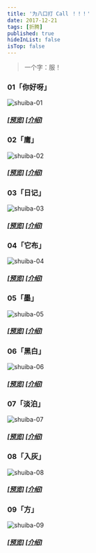 ```yaml
---
title: '为八口打 Call ！！！'
date: 2017-12-21
tags: [折腾]
published: true
hideInList: false
isTop: false
---
```


>一个字：服！
### 01「你好呀」
![shuiba-01](https://pic.edui.fun/images/2017/12/shuiba-01.jpg)
##### [[预览]](https://demo.shuiba.co/?template_prefix=01%20hello) [[介绍]](https://blog.shuiba.co/bitcron-theme-hello)

### 02「庸」 
![shuiba-02](https://pic.edui.fun/images/2017/12/shuiba-02.jpg)
##### [[预览]](https://demo.shuiba.co/?template_prefix=02%20ordinary) [[介绍]](https://blog.shuiba.co/bitcron-theme-ordinary)

<!--more-->
### 03「日记」 
![shuiba-03](https://pic.edui.fun/images/2017/12/shuiba-03.jpg)
##### [[预览]](https://demo.shuiba.co/?template_prefix=03%20diary) [[介绍]](https://blog.shuiba.co/bitcron-theme-diary)

### 04「它布」 
![shuiba-04](https://pic.edui.fun/images/2017/12/shuiba-04.jpg)
##### [[预览]](https://demo.shuiba.co/?template_prefix=04%20tab) [[介绍]](https://blog.shuiba.co/bitcron-theme-tab)

### 05「墨」
![shuiba-05](https://pic.edui.fun/images/2017/12/shuiba-05.jpg)
##### [[预览]](https://demo.shuiba.co/?template_prefix=05%20ink) [[介绍]](https://blog.shuiba.co/bitcron-theme-ink)

### 06「黑白」 
![shuiba-06](https://pic.edui.fun/images/2017/12/shuiba-06.jpg)
##### [[预览]](https://demo.shuiba.co/?template_prefix=06%20monochrome) [[介绍]](https://blog.shuiba.co/bitcron-theme-monochrome)

### 07「淡泊」
![shuiba-07](https://pic.edui.fun/images/2017/12/shuiba-07.jpg)
#####  [[预览]](https://demo.shuiba.co/?template_prefix=07%20light) [[介绍]](https://blog.shuiba.co/bitcron-theme-light)

### 08「入灰」
![shuiba-08](https://pic.edui.fun/images/2017/12/shuiba-08.jpg)
#####  [[预览]](https://demo.shuiba.co/?template_prefix=08%20ingrey) [[介绍]](https://blog.shuiba.co/bitcron-theme-ingrey)

### 09「方」
![shuiba-09](https://pic.edui.fun/images/2017/12/shuiba-09.jpg)
#####  [[预览]](https://demo.shuiba.co/?template_prefix=09%20square) [[介绍]](https://blog.shuiba.co/bitcron-theme-square)